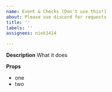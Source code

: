 ```yaml
---
name: Event & Checks (Don't use this!)
about: Please use discord for requests
title: ''
labels: ''
assignees: niek1414

---
```


**Description**
What it does

**Props**
- one
- two
